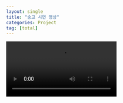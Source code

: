 ```yaml
---
layout: single
title: "숭고 시연 영상"
categories: Project
tag: [total]
---
```


<video src="/images/OMM.mov"></video>
